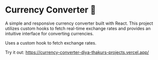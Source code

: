 # Currency Converter 💱

A simple and responsive currency converter built with React. This project utilizes custom hooks to fetch real-time exchange rates and provides an intuitive interface for converting currencies.

Uses a custom hook to fetch exchange rates.

Try it out: https://currency-converter-diya-thakurs-projects.vercel.app/


